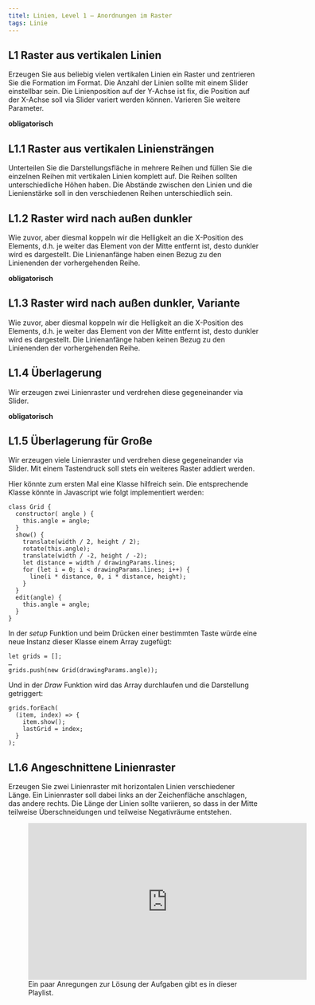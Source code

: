 ```yaml
---
titel: Linien, Level 1 – Anordnungen im Raster
tags: Linie
---
```


## L1 Raster aus vertikalen Linien
Erzeugen Sie aus beliebig vielen vertikalen Linien ein Raster und zentrieren Sie die Formation im Format. Die Anzahl der Linien sollte mit einem Slider einstellbar sein. Die Linienposition auf der Y-Achse ist fix, die Position auf der X-Achse soll via Slider variert werden können. Varieren Sie weitere Parameter.

**obligatorisch**

## L1.1 Raster aus vertikalen Liniensträngen
Unterteilen Sie die Darstellungsfläche in mehrere Reihen und füllen Sie die einzelnen Reihen mit vertikalen Linien komplett auf. Die Reihen sollten unterschiedliche Höhen haben. Die Abstände zwischen den Linien und die Lienienstärke soll in den verschiedenen Reihen unterschiedlich sein.

## L1.2 Raster wird nach außen dunkler
Wie zuvor, aber diesmal koppeln wir die Helligkeit an die X-Position des Elements, d.h. je weiter das Element von der Mitte entfernt ist, desto dunkler wird es dargestellt. Die Linienanfänge haben einen Bezug zu den Linienenden der vorhergehenden Reihe.

**obligatorisch**

## L1.3 Raster wird nach außen dunkler, Variante
Wie zuvor, aber diesmal koppeln wir die Helligkeit an die X-Position des Elements, d.h. je weiter das Element von der Mitte entfernt ist, desto dunkler wird es dargestellt. Die Linienanfänge haben keinen Bezug zu den Linienenden der vorhergehenden Reihe.

## L1.4 Überlagerung
Wir erzeugen zwei Linienraster und verdrehen diese gegeneinander via Slider.

**obligatorisch**

## L1.5 Überlagerung für Große
Wir erzeugen viele Linienraster und verdrehen diese gegeneinander via Slider. Mit einem Tastendruck soll stets ein weiteres Raster addiert werden.

Hier könnte zum ersten Mal eine Klasse hilfreich sein. Die entsprechende Klasse könnte in Javascript wie folgt implementiert werden:

```
class Grid {
  constructor( angle ) { 
    this.angle = angle;
  }
  show() { 
    translate(width / 2, height / 2);
    rotate(this.angle);
    translate(width / -2, height / -2);
    let distance = width / drawingParams.lines;
    for (let i = 0; i < drawingParams.lines; i++) { 
      line(i * distance, 0, i * distance, height);
    }
  }
  edit(angle) { 
    this.angle = angle;
  }
}
```

In der *setup* Funktion und beim Drücken einer bestimmten Taste würde eine neue Instanz dieser Klasse einem Array zugefügt:

```
let grids = [];
…
grids.push(new Grid(drawingParams.angle)); 
```

Und in der *Draw* Funktion wird das Array durchlaufen und die Darstellung getriggert:

```
grids.forEach(
  (item, index) => { 
    item.show();
    lastGrid = index;
  }
);
```

## L1.6 Angeschnittene Linienraster
Erzeugen Sie zwei Linienraster mit horizontalen Linien verschiedener Länge. Ein Linienraster soll dabei links an der Zeichenfläche anschlagen, das andere rechts. Die Länge der Linien sollte variieren, so dass in der Mitte teilweise Überschneidungen und teilweise Negativräume entstehen.


<figure class="video-container">
<iframe width="560" height="315" src="https://www.youtube.com/embed/videoseries?list=PLfnobFnVauQCtwXewGeTbyldxgimSfp7V" title="YouTube video player" frameborder="0" allow="accelerometer; autoplay; clipboard-write; encrypted-media; gyroscope; picture-in-picture" allowfullscreen></iframe>
<figcaption>
Ein paar Anregungen zur Lösung der Aufgaben gibt es in dieser Playlist.
</figcaption>
</figure>
